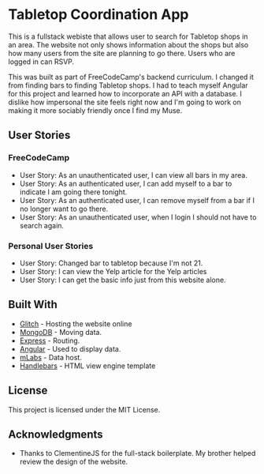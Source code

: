 # Tabletop Coordination App

This is a fullstack webiste that allows user to search for Tabletop shops in an area. The website not only shows information about the shops but also how many users from the site are planning to go there. Users who are logged in can RSVP.

This was built as part of FreeCodeCamp's backend curriculum. I changed it from finding bars to finding Tabletop shops. I had to teach myself Angular for this project and learned how to incorporate an API with a database. I dislike how impersonal the site feels right now and I'm going to work on making it more sociably friendly once I find my Muse.

## User Stories

### FreeCodeCamp

* User Story: As an unauthenticated user, I can view all bars in my area.
* User Story: As an authenticated user, I can add myself to a bar to indicate I am going there tonight.
* User Story: As an authenticated user, I can remove myself from a bar if I no longer want to go there.
* User Story: As an unauthenticated user, when I login I should not have to search again.

### Personal User Stories

* User Story: Changed bar to tabletop because I'm not 21. 
* User Story: I can view the Yelp article for the Yelp articles
* User Story: I can get the basic info just from this website alone. 

## Built With

* [Glitch](https://glitch.com/) - Hosting the website online
* [MongoDB](https://www.mongodb.com/) - Moving data.
* [Express](https://expressjs.com/) - Routing.
* [Angular](https://angularjs.org/) - Used to display data.
* [mLabs](https://mlab.com/) - Data host.
* [Handlebars](http://handlebarsjs.com/) - HTML view engine template


## License

This project is licensed under the MIT License.

## Acknowledgments

* Thanks to ClementineJS for the full-stack boilerplate. My brother helped review the design of the website. 

